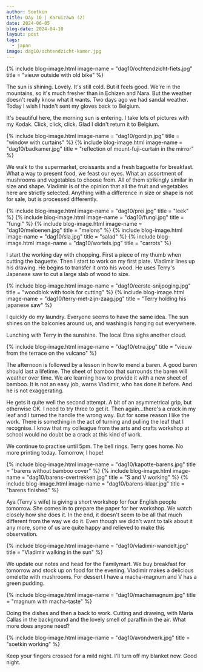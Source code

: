 ```yaml
---
author: Soetkin
title: Day 10 | Karuizawa (2)
date: 2024-06-05
blog-date: 2024-04-10
layout: post
tags:
  - japan
image: dag10/ochtendzicht-kamer.jpg
---
```

{% include blog-image.html image-name = "dag10/ochtendzicht-fiets.jpg"  title = "vieuw outside with old bike" %}

The sun is shining. Lovely. It's still cold. But it feels good. We're in the mountains, so it's much fresher than in Echizen and Nara. But the weather doesn't really know what it wants. Two days ago we had sandal weather. Today I wish I hadn't sent my gloves back to Belgium.

It's beautiful here, the morning sun is entering. I take lots of pictures with my Kodak. Click, click, click. Glad I didn't return it to Belgium.

{% include blog-image.html image-name = "dag10/gordijn.jpg"  title = "window with curtains" %}
{% include blog-image.html image-name = "dag10/badkamer.jpg"  title = "reflection of mount-fuji-curtain in the mirror" %}

We walk to the supermarket, croissants and a fresh baguette for breakfast. What a way to present food, we feast our eyes. What an assortment of mushrooms and vegetables to choose from. All of them strikingly similar in size and shape. Vladimir is of the opinion that all the fruit and vegetables here are strictly selected. Anything with a difference in size or shape is not for sale, but is processed differently.

{% include blog-image.html image-name = "dag10/prei.jpg"  title = "leek" %}
{% include blog-image.html image-name = "dag10/fungi.jpg"  title = "fungi" %}
{% include blog-image.html image-name = "dag10/meloenen.jpg"  title = "melons" %}
{% include blog-image.html image-name = "dag10/sla.jpg"  title = "salad" %}
{% include blog-image.html image-name = "dag10/wortels.jpg"  title = "carrots" %}

I start the working day with chopping. First a piece of my thumb when cutting the baguette. Then I start to work on my first plate. Vladimir lines up his drawing. He begins to transfer it onto his wood. He uses Terry's Japanese saw to cut a large slab of wood to size.

{% include blog-image.html image-name = "dag10/eerste-snijpoging.jpg"  title = "woodblok with tools for cutting" %}
{% include blog-image.html image-name = "dag10/terry-met-zijn-zaag.jpg"  title = "Terry holding his japanese saw" %}

I quickly do my laundry. Everyone seems to have the same idea. The sun shines on the balconies around us, and washing is hanging out everywhere.

Lunching with Terry in the sunshine. The local Etna sighs another cloud.

{% include blog-image.html image-name = "dag10/etna.jpg"  title = "vieuw from the terrace on the vulcano" %}

The afternoon is followed by a lesson in how to mend a baren. A good baren should last a lifetime. The sheet of bamboo that surrounds the baren will weather over time. We are learning how to provide it with a new sheet of bamboo. It is not an easy job, warns Vladimir, who has done it before. And he is not exaggerating.

He gets it quite well the second attempt. A bit of an asymmetrical grip, but otherwise OK. I need to try three to get it. Then again...there's a crack in my leaf and I turned the handle the wrong way. But for some reason I like the work. There is something in the act of turning and pulling the leaf that I recognise. I know that my colleague from the arts and crafts workshop at school would no doubt be a crack at this kind of work.

We continue to practise until 5pm. The bell rings. Terry goes home. No more printing today. Tomorrow, I hope!

{% include blog-image.html image-name = "dag10/kapotte-barens.jpg"  title = "barens without bamboo cover" %}
{% include blog-image.html image-name = "dag10/barens-overtrekken.jpg"  title = "S and V working" %}
{% include blog-image.html image-name = "dag10/barens-klaar.jpg"  title = "barens finished" %}

Aya (Terry's wife) is giving a short workshop for four English people tomorrow. She comes in to prepare the paper for her workshop. We watch closely how she does it. In the end, it doesn't seem to be all that much different from the way we do it. Even though we didn't want to talk about it any more, some of us are quite happy and relieved to make this observation.

{% include blog-image.html image-name = "dag10/vladimir-wandelt.jpg"  title = "Vladimir walking in the sun" %}

We update our notes and head for the Familymart. We buy breakfast for tomorrow and stock up on food for the evening. Vladimir makes a delicious omelette with mushrooms. For dessert I have a macha-magnum and V has a green pudding.

{% include blog-image.html image-name = "dag10/machamagnum.jpg"  title = "magnum with macha-taste" %}

Doing the dishes and then a back to work. Cutting and drawing, with Maria Callas in the background and the lovely smell of paraffin in the air. What more does anyone need?

{% include blog-image.html image-name = "dag10/avondwerk.jpg"  title = "soetkin working" %}

Keep your fingers crossed for a mild night. I'll turn off my blanket now. 
Good night.

